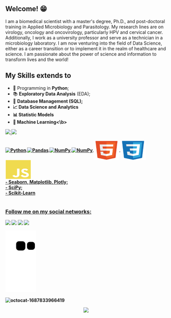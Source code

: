 ## Welcome!  😁

I am a biomedical scientist with a master's degree, Ph.D., and post-doctoral training in Applied Microbiology and Parasitology. My research lines are on virology, oncology and oncovirology, particularly HPV and cervical cancer. Additionally, I work as a university professor and serve as a technician in a microbiology laboratory. I am now venturing into the field of Data Science, either as a career transition or to implement it in the realm of healthcare and science. I am passionate about the power of science and information to transform lives and the world!

## My Skills extends to
- :snake: Programming in <b>Python</b>;
- :books: <b>Exploratory Data Analysis</b> (EDA);
- :file_folder: <b>Database Management<b> (SQL);
- :chart_with_upwards_trend: <b>Data Science</b> and <b>Analytics</b>
- :bar_chart: <b>Statistic Models</b>
- :robot: <b>Machine Learning<\b>

 <div>
   <a href="https://github.com/WillkerMenezes">
   <img height="180em" src="https://github-readme-stats.vercel.app/api?username=WillkerMenezes&show_icons=true&theme=tokyonight&include_all_commits=true&count_private=true"/>
   <img height="180em" src="https://github-readme-stats.vercel.app/api/top-langs/?username=WillkerMenezes&layout=donut&langs_count=6&theme=tokyonight"/>

</div>
<div style="display: inline_block"><br>
  <img align="center" alt="Python" height="60" width="80" src="https://cdn.jsdelivr.net/gh/devicons/devicon/icons/python/python-original-wordmark.svg">
  <img align="center" alt="Pandas" height="60" width="80" src="https://cdn.jsdelivr.net/gh/devicons/devicon/icons/pandas/pandas-original-wordmark.svg">
  <img align="center" alt="NumPy" height="90" width="120" src="https://cdn.jsdelivr.net/gh/devicons/devicon/icons/numpy/numpy-original-wordmark.svg">
  <img align="center" alt="NumPy" height="90" width="120" src="https://cdn.jsdelivr.net/gh/devicons/devicon/icons/r/r-original.svg">
  <img align="center" alt="HTML" height="60" width="80" src="https://raw.githubusercontent.com/devicons/devicon/master/icons/html5/html5-original.svg">
  <img align="center" alt="CSS" height="60" width="80" src="https://raw.githubusercontent.com/devicons/devicon/master/icons/css3/css3-original.svg">
  <img align="center" alt="Js" height="60" width="80" src="https://raw.githubusercontent.com/devicons/devicon/master/icons/javascript/javascript-plain.svg"><br>
 - Seaborn, Matplotlib, Plotly;<br>
 - SciPy;<br>
 - Scikit-Learn<br>
</div>
 
 <br>
 
  ### Follow me on my social networks:
 
<div> 
  <a href="" target="_blank"><img src="https://img.shields.io/badge/Twitter-1DA1F2?style=for-the-badge&logo=twitter&logoColor=white" target="_blank"></a>
  <a href="https://www.facebook.com/willker.menezes.5" target="_blank"><img src="https://img.shields.io/badge/Facebook-1877F2?style=for-the-badge&logo=facebook&logoColor=white" target="_blank"></a>
  <a href = "mailto:willker.menezes@gmail.com"><img src="https://img.shields.io/badge/-Gmail-%23333?style=for-the-badge&logo=gmail&logoColor=white" target="_blank"></a>
  <a href="https://www.linkedin.com/in/willkermenezes" target="_blank"><img src="https://img.shields.io/badge/-LinkedIn-%230077B5?style=for-the-badge&logo=linkedin&logoColor=white" target="_blank"></a> 
 
  ![Snake animation](https://github.com/WillkerMenezes/WillkerMenezes/blob/output/github-contribution-grid-snake.svg)

</div>

![octocat-1687833966419](https://github.com/WillkerMenezes/WillkerMenezes/assets/97563712/dcded498-bf47-4e28-ad1d-c07f0cf160da)
<div align="center">
<img src="https://github.com/WillkerMenezes/WillkerMenezes/assets/97563712/dcded498-bf47-4e28-ad1d-c07f0cf160da" width="360px" />
</div>
